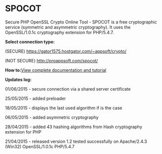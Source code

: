 # SPOCOT

Secure PHP OpenSSL Crypto Online Tool - SPOCOT is a free cryptographic service (symmetric and asymmetric cryptography). It uses the OpenSSL/1.0.1c cryptography extension for PHP/5.4.7.

<strong>Select connection type:</strong>

(SECURE) https://gator1575.hostgator.com/~appsoft/crypto/

(NOT SECURE) http://proappsoft.com/spocot/

<strong>How to:</strong><a href="https://docs.google.com/document/d/1TinPZH5Fj32nEZMAygscRxwAVVBozTqEgVwfS8K0Duc/edit?usp=sharing">View complete documentation and tutorial</a>


<strong>Updates log:</strong>

01/06/2015 - secure connection via a shared server certificate

25/05/2015 - added preloader

18/05/2015 - displays the last used algorithm if is the case

06/05/2015 - added asymmetric cryptography

28/04/2015 - added 43 hashing algorithms from Hash cryptography extension for PHP

21/04/2015 - released version 1.2 tested successfully on Apache/2.4.3 (Win32) OpenSSL/1.0.1c PHP/5.4.7
